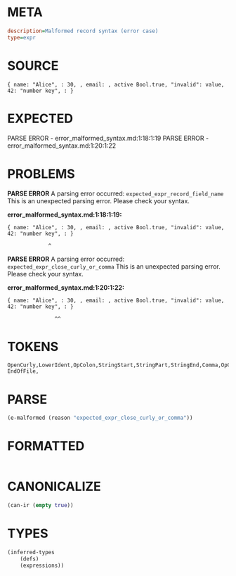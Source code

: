 # META
~~~ini
description=Malformed record syntax (error case)
type=expr
~~~
# SOURCE
~~~roc
{ name: "Alice", : 30, , email: , active Bool.true, "invalid": value, 42: "number key", : }
~~~
# EXPECTED
PARSE ERROR - error_malformed_syntax.md:1:18:1:19
PARSE ERROR - error_malformed_syntax.md:1:20:1:22
# PROBLEMS
**PARSE ERROR**
A parsing error occurred: `expected_expr_record_field_name`
This is an unexpected parsing error. Please check your syntax.

**error_malformed_syntax.md:1:18:1:19:**
```roc
{ name: "Alice", : 30, , email: , active Bool.true, "invalid": value, 42: "number key", : }
```
                 ^


**PARSE ERROR**
A parsing error occurred: `expected_expr_close_curly_or_comma`
This is an unexpected parsing error. Please check your syntax.

**error_malformed_syntax.md:1:20:1:22:**
```roc
{ name: "Alice", : 30, , email: , active Bool.true, "invalid": value, 42: "number key", : }
```
                   ^^


# TOKENS
~~~zig
OpenCurly,LowerIdent,OpColon,StringStart,StringPart,StringEnd,Comma,OpColon,Int,Comma,Comma,LowerIdent,OpColon,Comma,LowerIdent,UpperIdent,NoSpaceDotLowerIdent,Comma,StringStart,StringPart,StringEnd,OpColon,LowerIdent,Comma,Int,OpColon,StringStart,StringPart,StringEnd,Comma,OpColon,CloseCurly,
EndOfFile,
~~~
# PARSE
~~~clojure
(e-malformed (reason "expected_expr_close_curly_or_comma"))
~~~
# FORMATTED
~~~roc

~~~
# CANONICALIZE
~~~clojure
(can-ir (empty true))
~~~
# TYPES
~~~clojure
(inferred-types
	(defs)
	(expressions))
~~~
